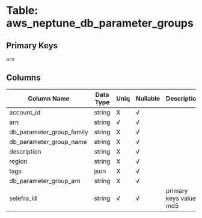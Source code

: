 # Table: aws_neptune_db_parameter_groups

## Primary Keys 

```
arn
```


## Columns 

|  Column Name   |  Data Type  | Uniq | Nullable | Description | 
|  ----  | ----  | ----  | ----  | ---- | 
| account_id | string | X | √ |  | 
| arn | string | √ | √ |  | 
| db_parameter_group_family | string | X | √ |  | 
| db_parameter_group_name | string | X | √ |  | 
| description | string | X | √ |  | 
| region | string | X | √ |  | 
| tags | json | X | √ |  | 
| db_parameter_group_arn | string | X | √ |  | 
| selefra_id | string | √ | √ | primary keys value md5 | 


